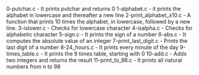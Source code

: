 0-putchar.c - It prints putchar and returns 0
1-alphabet.c - it prints the alphabet in lowercase and thereafter a new line
2-print_alphabet_x10.c	- A function that prints 10 times the alphabet, in lowercase, followed by a new line.
3-islower.c - Checks for lowercase character
4-isalpha.c - Checks for alphabetic character
5-sign.c - It prints the sign of a number
6-abs.c	- It computes the absolute value of an integer
7-print_last_digit.c - Prints the last digit of a number
8-24_hours.c - It prints every minute of the day
9-times_table.c	- It prints the 9 times table, starting with 0
10-add.c - Adds two integers and returns the result
11-print_to_98.c - It prints all natural numbers from n to 98

